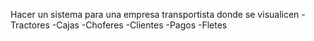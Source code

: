 Hacer un sistema para una empresa transportista donde se visualicen 
-Tractores
-Cajas
-Choferes
-Clientes
-Pagos
-Fletes